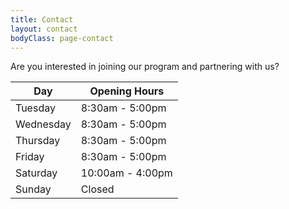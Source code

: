 ```yaml
---
title: Contact
layout: contact
bodyClass: page-contact
---
```


Are you interested in joining our program and partnering with us?

| Day       | Opening Hours   |
| --------- | --------------- |
| Tuesday   | 8:30am - 5:00pm |
| Wednesday | 8:30am - 5:00pm |
| Thursday  | 8:30am - 5:00pm |
| Friday    | 8:30am - 5:00pm |
| Saturday  | 10:00am - 4:00pm  |
| Sunday  | Closed          |
